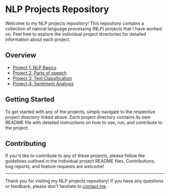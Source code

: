 # NLP Projects Repository

Welcome to my NLP projects repository! This repository contains a collection of natural language processing (NLP) projects that I have worked on. Feel free to explore the individual project directories for detailed information about each project.

## Overview

- [Project 1: NLP Basics](./NLP%20Basics)
- [Project 2: Parts of speech](./Parts%20of%20Speech)
- [Project 3: Text Classification](./NLP%20Text%20Classification)
- [Project 4: Sentiment Analysis](./Sentiment%20Analysis)

## Getting Started

To get started with any of the projects, simply navigate to the respective project directory linked above. Each project directory contains its own README file with detailed instructions on how to use, run, and contribute to the project.

## Contributing

If you'd like to contribute to any of these projects, please follow the guidelines outlined in the individual project README files. Contributions, bug reports, and feature requests are welcome!

---

Thank you for visiting my NLP projects repository! If you have any questions or feedback, please don't hesitate to [contact me](mailto:your.email@example.com).
